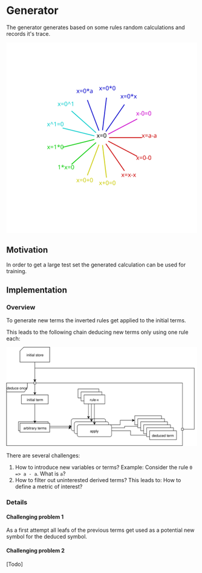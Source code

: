 # Generator

The generator generates based on some rules random calculations and records it's trace.

![Rose](./docs/rose.svg)

## Motivation

In order to get a large test set the generated calculation can be used for training.

## Implementation

### Overview

To generate new terms the inverted rules get applied to the initial terms.

This leads to the following chain deducing new terms only using one rule each:

![term-generator](../docs/draws/term-generator.svg)

There are several challenges:

1. How to introduce new variables or terms? Example: Consider the rule  `0 => a - a`. What is `a`?
2. How to filter out uninterested derived terms? This leads to: How to define a metric of interest?

### Details

#### Challenging problem 1

As a first attempt all leafs of the previous terms get used as a potential new symbol for the deduced symbol.

#### Challenging problem 2

[Todo]